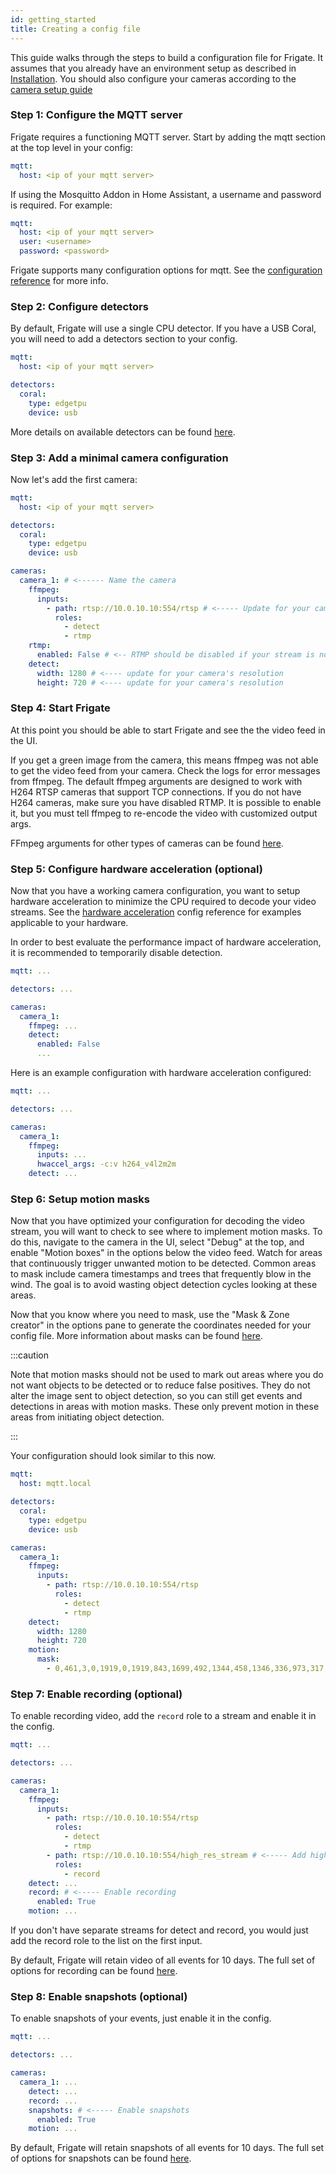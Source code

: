 ```yaml
---
id: getting_started
title: Creating a config file
---
```


This guide walks through the steps to build a configuration file for Frigate. It assumes that you already have an environment setup as described in [Installation](/installation). You should also configure your cameras according to the [camera setup guide](/guides/camera_setup)

### Step 1: Configure the MQTT server

Frigate requires a functioning MQTT server. Start by adding the mqtt section at the top level in your config:

```yaml
mqtt:
  host: <ip of your mqtt server>
```

If using the Mosquitto Addon in Home Assistant, a username and password is required. For example:

```yaml
mqtt:
  host: <ip of your mqtt server>
  user: <username>
  password: <password>
```

Frigate supports many configuration options for mqtt. See the [configuration reference](/configuration/index#full-configuration-reference) for more info.

### Step 2: Configure detectors

By default, Frigate will use a single CPU detector. If you have a USB Coral, you will need to add a detectors section to your config.

```yaml
mqtt:
  host: <ip of your mqtt server>

detectors:
  coral:
    type: edgetpu
    device: usb
```

More details on available detectors can be found [here](/configuration/detectors).

### Step 3: Add a minimal camera configuration

Now let's add the first camera:

```yaml
mqtt:
  host: <ip of your mqtt server>

detectors:
  coral:
    type: edgetpu
    device: usb

cameras:
  camera_1: # <------ Name the camera
    ffmpeg:
      inputs:
        - path: rtsp://10.0.10.10:554/rtsp # <----- Update for your camera
          roles:
            - detect
            - rtmp
    rtmp:
      enabled: False # <-- RTMP should be disabled if your stream is not H264
    detect:
      width: 1280 # <---- update for your camera's resolution
      height: 720 # <---- update for your camera's resolution
```

### Step 4: Start Frigate

At this point you should be able to start Frigate and see the the video feed in the UI.

If you get a green image from the camera, this means ffmpeg was not able to get the video feed from your camera. Check the logs for error messages from ffmpeg. The default ffmpeg arguments are designed to work with H264 RTSP cameras that support TCP connections. If you do not have H264 cameras, make sure you have disabled RTMP. It is possible to enable it, but you must tell ffmpeg to re-encode the video with customized output args.

FFmpeg arguments for other types of cameras can be found [here](/configuration/camera_specific).

### Step 5: Configure hardware acceleration (optional)

Now that you have a working camera configuration, you want to setup hardware acceleration to minimize the CPU required to decode your video streams. See the [hardware acceleration](/configuration/hardware_acceleration) config reference for examples applicable to your hardware.

In order to best evaluate the performance impact of hardware acceleration, it is recommended to temporarily disable detection.

```yaml
mqtt: ...

detectors: ...

cameras:
  camera_1:
    ffmpeg: ...
    detect:
      enabled: False
      ...
```

Here is an example configuration with hardware acceleration configured:

```yaml
mqtt: ...

detectors: ...

cameras:
  camera_1:
    ffmpeg:
      inputs: ...
      hwaccel_args: -c:v h264_v4l2m2m
    detect: ...
```

### Step 6: Setup motion masks

Now that you have optimized your configuration for decoding the video stream, you will want to check to see where to implement motion masks. To do this, navigate to the camera in the UI, select "Debug" at the top, and enable "Motion boxes" in the options below the video feed. Watch for areas that continuously trigger unwanted motion to be detected. Common areas to mask include camera timestamps and trees that frequently blow in the wind. The goal is to avoid wasting object detection cycles looking at these areas.

Now that you know where you need to mask, use the "Mask & Zone creator" in the options pane to generate the coordinates needed for your config file. More information about masks can be found [here](/configuration/masks).

:::caution

Note that motion masks should not be used to mark out areas where you do not want objects to be detected or to reduce false positives. They do not alter the image sent to object detection, so you can still get events and detections in areas with motion masks. These only prevent motion in these areas from initiating object detection.

:::

Your configuration should look similar to this now.

```yaml
mqtt:
  host: mqtt.local

detectors:
  coral:
    type: edgetpu
    device: usb

cameras:
  camera_1:
    ffmpeg:
      inputs:
        - path: rtsp://10.0.10.10:554/rtsp
          roles:
            - detect
            - rtmp
    detect:
      width: 1280
      height: 720
    motion:
      mask:
        - 0,461,3,0,1919,0,1919,843,1699,492,1344,458,1346,336,973,317,869,375,866,432
```

### Step 7: Enable recording (optional)

To enable recording video, add the `record` role to a stream and enable it in the config.

```yaml
mqtt: ...

detectors: ...

cameras:
  camera_1:
    ffmpeg:
      inputs:
        - path: rtsp://10.0.10.10:554/rtsp
          roles:
            - detect
            - rtmp
        - path: rtsp://10.0.10.10:554/high_res_stream # <----- Add high res stream
          roles:
            - record
    detect: ...
    record: # <----- Enable recording
      enabled: True
    motion: ...
```

If you don't have separate streams for detect and record, you would just add the record role to the list on the first input.

By default, Frigate will retain video of all events for 10 days. The full set of options for recording can be found [here](/configuration/index#full-configuration-reference).

### Step 8: Enable snapshots (optional)

To enable snapshots of your events, just enable it in the config.

```yaml
mqtt: ...

detectors: ...

cameras:
  camera_1: ...
    detect: ...
    record: ...
    snapshots: # <----- Enable snapshots
      enabled: True
    motion: ...
```

By default, Frigate will retain snapshots of all events for 10 days. The full set of options for snapshots can be found [here](/configuration/index#full-configuration-reference).
